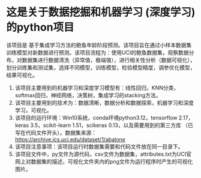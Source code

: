 # 这是关于数据挖掘和机器学习 (深度学习) 的python项目 

该项目是 基于集成学习方法的鲍鱼年龄阶段预测。该项目旨在通过小样本数据集训练模型对新数据进行预测。该项目流程为：使用UCI的鲍鱼数据集，观察数据分布，对数据集进行数据清洗（异常值，极端值），进行相关性分析（数据可视化），划分训练集和测试集，选择不同模型，训练模型，检验模型精度，调参优化模型，结果可视化。
1. 该项目主要用到的机器学习和深度学习模型有：线性回归，KNN分类，softmax回归，神经网络，决策树，集成学习的stacking方法。
2. 该项目主要用到的技术为：数据清晰，数据分析和数据探索，机器学习和深度学习，可视化。
3. 该项目的运行环境：Win10系统，conda环境python3.12，tensorflow 2.17，keras 3.5，scikit-learn 1.51，scikeras 0.13，以及需要用到的第三方库
（已写在代码文件开头）。数据集来源：https://archive.ics.uci.edu/dataset/1/abalone
4. 该项目注意事项：该项目运行时数据集需要和代码文件放在同一目录下。
5. 该项目文件中，py文件为源代码，csv文件为数据集，attributes.txt为UCI官网上对数据集的描述，可视化文件夹内的png文件为运行程序时产生的可视化图片。


